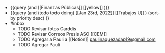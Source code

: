 - {{query (and [[Finanzas Públicas]] [[yellow]] )}}
- {{query   (and (todo todo doing) [[Jan 23rd, 2022]] [[Trabajos U]] )  (sort-by priority desc) }}
- #inbox
	- TODO Revisar fotos Carddis
	- TODO Revisar Correos Presis ASO [[CEM]]
	- TODO Agregar a  Pauli a [[Notion]]  paulinaquezadap19@gmail.com
	- TODO Agregar Pauli